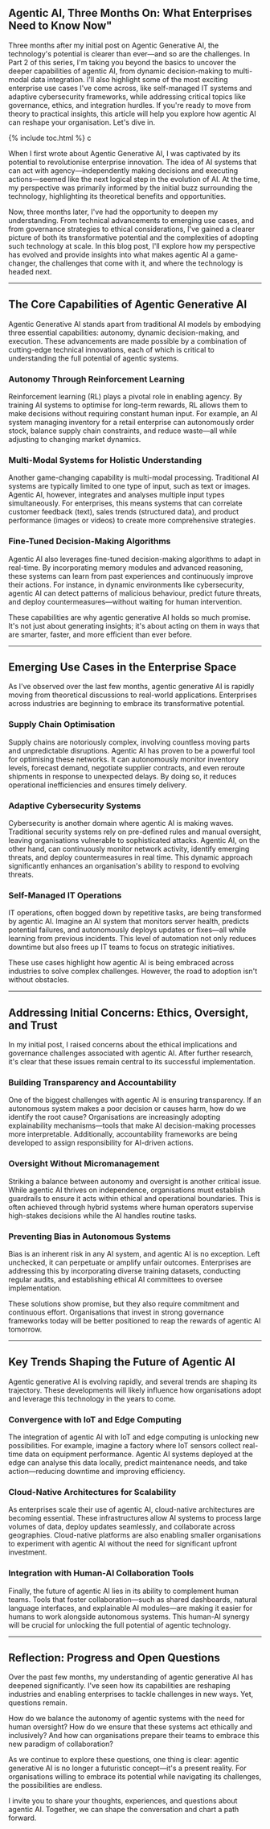 
## Agentic AI, Three Months On: What Enterprises Need to Know Now"

Three months after my initial post on Agentic Generative AI, the technology's potential is clearer than ever—and so are the challenges. In Part 2 of this series, I'm taking you beyond the basics to uncover the deeper capabilities of agentic AI, from dynamic decision-making to multi-modal data integration. I'll also highlight some of the most exciting enterprise use cases I've come across, like self-managed IT systems and adaptive cybersecurity frameworks, while addressing critical topics like governance, ethics, and integration hurdles. If you're ready to move from theory to practical insights, this article will help you explore how agentic AI can reshape your organisation. Let's dive in.

{% include toc.html %}
c
<!-- more -->

When I first wrote about Agentic Generative AI, I was captivated by its potential to revolutionise enterprise innovation. The idea of AI systems that can act with agency—independently making decisions and executing actions—seemed like the next logical step in the evolution of AI. At the time, my perspective was primarily informed by the initial buzz surrounding the technology, highlighting its theoretical benefits and opportunities.

Now, three months later, I've had the opportunity to deepen my understanding. From technical advancements to emerging use cases, and from governance strategies to ethical considerations, I've gained a clearer picture of both its transformative potential and the complexities of adopting such technology at scale. In this blog post, I'll explore how my perspective has evolved and provide insights into what makes agentic AI a game-changer, the challenges that come with it, and where the technology is headed next.

---

## The Core Capabilities of Agentic Generative AI

Agentic Generative AI stands apart from traditional AI models by embodying three essential capabilities: autonomy, dynamic decision-making, and execution. These advancements are made possible by a combination of cutting-edge technical innovations, each of which is critical to understanding the full potential of agentic systems.

### Autonomy Through Reinforcement Learning
Reinforcement learning (RL) plays a pivotal role in enabling agency. By training AI systems to optimise for long-term rewards, RL allows them to make decisions without requiring constant human input. For example, an AI system managing inventory for a retail enterprise can autonomously order stock, balance supply chain constraints, and reduce waste—all while adjusting to changing market dynamics.

### Multi-Modal Systems for Holistic Understanding
Another game-changing capability is multi-modal processing. Traditional AI systems are typically limited to one type of input, such as text or images. Agentic AI, however, integrates and analyses multiple input types simultaneously. For enterprises, this means systems that can correlate customer feedback (text), sales trends (structured data), and product performance (images or videos) to create more comprehensive strategies.

### Fine-Tuned Decision-Making Algorithms
Agentic AI also leverages fine-tuned decision-making algorithms to adapt in real-time. By incorporating memory modules and advanced reasoning, these systems can learn from past experiences and continuously improve their actions. For instance, in dynamic environments like cybersecurity, agentic AI can detect patterns of malicious behaviour, predict future threats, and deploy countermeasures—without waiting for human intervention.

These capabilities are why agentic generative AI holds so much promise. It's not just about generating insights; it's about acting on them in ways that are smarter, faster, and more efficient than ever before.

---

## Emerging Use Cases in the Enterprise Space

As I've observed over the last few months, agentic generative AI is rapidly moving from theoretical discussions to real-world applications. Enterprises across industries are beginning to embrace its transformative potential.

### Supply Chain Optimisation
Supply chains are notoriously complex, involving countless moving parts and unpredictable disruptions. Agentic AI has proven to be a powerful tool for optimising these networks. It can autonomously monitor inventory levels, forecast demand, negotiate supplier contracts, and even reroute shipments in response to unexpected delays. By doing so, it reduces operational inefficiencies and ensures timely delivery.

### Adaptive Cybersecurity Systems
Cybersecurity is another domain where agentic AI is making waves. Traditional security systems rely on pre-defined rules and manual oversight, leaving organisations vulnerable to sophisticated attacks. Agentic AI, on the other hand, can continuously monitor network activity, identify emerging threats, and deploy countermeasures in real time. This dynamic approach significantly enhances an organisation's ability to respond to evolving threats.

### Self-Managed IT Operations
IT operations, often bogged down by repetitive tasks, are being transformed by agentic AI. Imagine an AI system that monitors server health, predicts potential failures, and autonomously deploys updates or fixes—all while learning from previous incidents. This level of automation not only reduces downtime but also frees up IT teams to focus on strategic initiatives.

These use cases highlight how agentic AI is being embraced across industries to solve complex challenges. However, the road to adoption isn't without obstacles.

---

## Addressing Initial Concerns: Ethics, Oversight, and Trust

In my initial post, I raised concerns about the ethical implications and governance challenges associated with agentic AI. After further research, it's clear that these issues remain central to its successful implementation.

### Building Transparency and Accountability
One of the biggest challenges with agentic AI is ensuring transparency. If an autonomous system makes a poor decision or causes harm, how do we identify the root cause? Organisations are increasingly adopting explainability mechanisms—tools that make AI decision-making processes more interpretable. Additionally, accountability frameworks are being developed to assign responsibility for AI-driven actions.

### Oversight Without Micromanagement
Striking a balance between autonomy and oversight is another critical issue. While agentic AI thrives on independence, organisations must establish guardrails to ensure it acts within ethical and operational boundaries. This is often achieved through hybrid systems where human operators supervise high-stakes decisions while the AI handles routine tasks.

### Preventing Bias in Autonomous Systems
Bias is an inherent risk in any AI system, and agentic AI is no exception. Left unchecked, it can perpetuate or amplify unfair outcomes. Enterprises are addressing this by incorporating diverse training datasets, conducting regular audits, and establishing ethical AI committees to oversee implementation.

These solutions show promise, but they also require commitment and continuous effort. Organisations that invest in strong governance frameworks today will be better positioned to reap the rewards of agentic AI tomorrow.

---

## Key Trends Shaping the Future of Agentic AI

Agentic generative AI is evolving rapidly, and several trends are shaping its trajectory. These developments will likely influence how organisations adopt and leverage this technology in the years to come.

### Convergence with IoT and Edge Computing
The integration of agentic AI with IoT and edge computing is unlocking new possibilities. For example, imagine a factory where IoT sensors collect real-time data on equipment performance. Agentic AI systems deployed at the edge can analyse this data locally, predict maintenance needs, and take action—reducing downtime and improving efficiency.

### Cloud-Native Architectures for Scalability
As enterprises scale their use of agentic AI, cloud-native architectures are becoming essential. These infrastructures allow AI systems to process large volumes of data, deploy updates seamlessly, and collaborate across geographies. Cloud-native platforms are also enabling smaller organisations to experiment with agentic AI without the need for significant upfront investment.

### Integration with Human-AI Collaboration Tools
Finally, the future of agentic AI lies in its ability to complement human teams. Tools that foster collaboration—such as shared dashboards, natural language interfaces, and explainable AI modules—are making it easier for humans to work alongside autonomous systems. This human-AI synergy will be crucial for unlocking the full potential of agentic technology.

---

## Reflection: Progress and Open Questions

Over the past few months, my understanding of agentic generative AI has deepened significantly. I've seen how its capabilities are reshaping industries and enabling enterprises to tackle challenges in new ways. Yet, questions remain.

How do we balance the autonomy of agentic systems with the need for human oversight? How do we ensure that these systems act ethically and inclusively? And how can organisations prepare their teams to embrace this new paradigm of collaboration?

As we continue to explore these questions, one thing is clear: agentic generative AI is no longer a futuristic concept—it's a present reality. For organisations willing to embrace its potential while navigating its challenges, the possibilities are endless.

I invite you to share your thoughts, experiences, and questions about agentic AI. Together, we can shape the conversation and chart a path forward.
